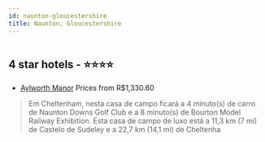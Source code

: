 ```yaml
---
id: naunton-gloucestershire
title: Naunton, Gloucestershire
---
```


<center><img src="https://photos.hotelbeds.com/giata/81/816100/816100a_hb_a_001.jpg" alt="" /></center>


##  4 star hotels - ⭐️⭐️⭐️⭐️

-    [Aylworth Manor](https://www.hurb.com/br/aud/https://www.hurb.com/br/hotels/naunton/aylworth-manor-HT-2GLB?cmp=18055) Prices from R$1,330.60
   > Em Cheltenham, nesta casa de campo ficará a 4 minuto(s) de carro de Naunton Downs Golf Club e a 8 minuto(s) de Bourton Model Railway Exhibition. Esta casa de campo de luxo está a 11,3 km (7 mi) de Castelo de Sudeley e a 22,7 km (14,1 mi) de Cheltenha
